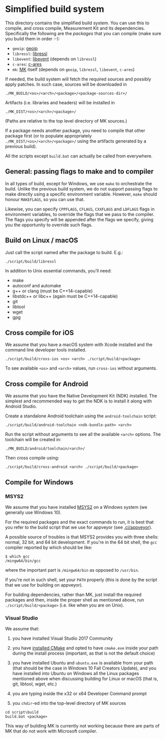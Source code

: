 # Simplified build system

This directory contains the simplified build system. You can use this to
compile, and cross compile, Measurement Kit and its dependencies. Specifically
the following are the _packages_ that you can compile (make sure you build
them in order :-):

- `geoip`: [geoip](https://github.com/maxmind/geoip-api-c)
- `libressl`: [libressl](https://github.com/libressl-portable)
- `libevent`: [libevent](https://github.com/libevent/libevent) (depends
  on `libressl`)
- `c-ares`: [c-ares](https://github.com/c-ares/c-ares)
- `mk`: [MK](https://github.com/measurement-kit/measurement-kit) itself
  (depends on `geoip`, `libressl`, `libevent`, `c-ares`)

If needed, the build system will fetch the required sources and possibly
apply patches. In such case, sources will be downloaded in

```
./MK_BUILD/<os>/<arch>/<package>/<package-sources-dir>/
```

Artifacts (i.e. libraries and headers) will be installed in

```
./MK_DIST/<os>/<arch>/<package>/
```

(Paths are relative to the top level directory of MK sources.)

If a package needs another package, you need to compile that other package
first (or to populate appropriately `./MK_DIST/<os>/<arch>/<package>/` using
the artifacts generated by a previous build).

All the scripts except `build.bat` can actually be called from everywhere.

## General: passing flags to make and to compiler

In all types of build, except for Windows, we use `make` to orchestrate
the build. Unlike the previous build system, we do not support passing flags
to make directly using a specific environment variable. However, `make`
should honour `MAKEFLAGS`, so you can use that.

Likewise, you can specify `CPPFLAGS`, `CFLAGS`, `CXXFLAGS` and `LDFLAGS`
flags in environment variables, to override the flags that we pass to
the compiler. The flags you specify will be appended after the flags we
specify, giving you the opportunity to override such flags.

## Build on Linux / macOS

Just call the script named after the package to build. E.g.:

```
./script/build/libressl
```

In addition to Unix essential commands, you'll need:

- make
- autoconf and automake
- g++ or clang (must be C++14-capable)
- libstdc++ or libc++ (again must be C++14-capable)
- git
- libtool
- wget
- gpg

## Cross compile for iOS

We assume that you have a macOS system with Xcode installed and the command
line developer tools installed.

```
./script/build/cross-ios <os> <arch> ./script/build/<package>
```

To see available `<os>` and `<arch>` values, run `cross-ios` without arguments.

## Cross compile for Android

We assume that you have the Native Development Kit (NDK) installed. The simplest
and recommended way to get the NDK is to install it along with Android Studio.

Create a standalone Android toolchain using the `android-toolchain` script:

```
./script/build/android-toolchain <ndk-bundle-path> <arch>
```

Run the script without arguments to see all the available `<arch>` options.
The toolchain will be created in:

```
./MK_BUILD/android/toolchain/<arch>/
```

Then cross compile using:

```
./script/build/cross-android <arch> ./script/build/<package>
```

## Compile for Windows

### MSYS2

We assume that you have installed [MSYS2](https://www.msys2.org/) on a
Windows system (we generally use Windows 10).

For the required packages and the exact commands to run, it is best
that you refer to the build script that we use for appveyor (see
[.ci/appveyor](../../.ci/appveyor)).

A possible source of troubles is that MSYS2 provides you with three
shells: normal, 32 bit, and 64 bit development. If you're in the 64 bit
shell, the `gcc` compiler reported by which should be like:

```
$ which gcc
/mingw64/bin/gcc
```

where the important part is `/mingw64/bin` as opposed to `/usr/bin`.

If you're not in such shell, set your `PATH` properly (this is done by
the script that we use for building on appveyor).

For building dependencies, rather than MK, just install the required
packages and then, inside the proper shell as mentioned above, run
`./script/build/<package>` (i.e. like when you are on Unix).

### Visual Studio

We assume that:

1. you have installed Visual Studio 2017 Community

2. you have [installed CMake](https://cmake.org/) and opted to have
   `cmake.exe` inside your path during the install process (important,
   as that is not the default choice)

3. you have installed Ubuntu and `ubuntu.exe` is available from your
   path (that should be the case in Windows 10 Fall Creators Update),
   and you have installed into Ubuntu on Windows all the Linux packages
   mentioned above when discussing building for Linux or macOS (that
   is, git, libtool, wget, etc.)

4. you are typing inside the x32 or x64 Developer Command prompt

5. you `chdir`-ed into the top-level directory of MK sources

```
cd script\build
build.bat <package>
```

This way of building MK is currently not working because there are
parts of MK that do not work with Microsoft compiler.
